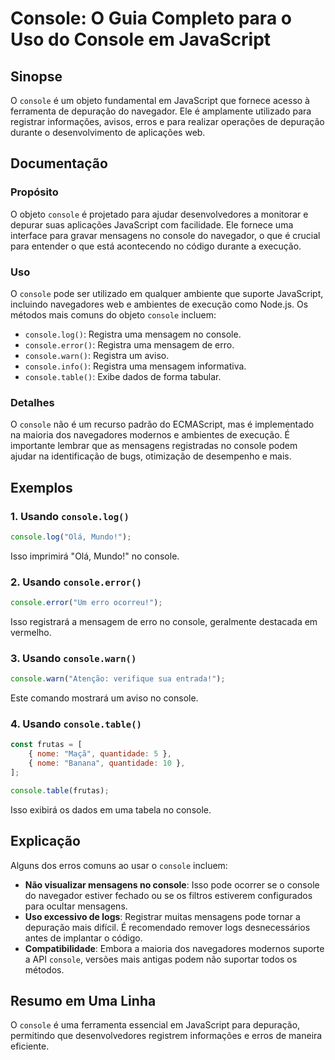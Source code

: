 <!--
Meta Description: # Console: O Guia Completo para o Uso do Console em JavaScript ## Sinopse O `console` é um objeto fundamental em JavaScript que fornece acesso à ferra...
Meta Keywords: console, javascript, para, uma, que
-->

# Console: O Guia Completo para o Uso do Console em JavaScript

## Sinopse
O `console` é um objeto fundamental em JavaScript que fornece acesso à ferramenta de depuração do navegador. Ele é amplamente utilizado para registrar informações, avisos, erros e para realizar operações de depuração durante o desenvolvimento de aplicações web.

## Documentação
### Propósito
O objeto `console` é projetado para ajudar desenvolvedores a monitorar e depurar suas aplicações JavaScript com facilidade. Ele fornece uma interface para gravar mensagens no console do navegador, o que é crucial para entender o que está acontecendo no código durante a execução.

### Uso
O `console` pode ser utilizado em qualquer ambiente que suporte JavaScript, incluindo navegadores web e ambientes de execução como Node.js. Os métodos mais comuns do objeto `console` incluem:

- `console.log()`: Registra uma mensagem no console.
- `console.error()`: Registra uma mensagem de erro.
- `console.warn()`: Registra um aviso.
- `console.info()`: Registra uma mensagem informativa.
- `console.table()`: Exibe dados de forma tabular.
  
### Detalhes
O `console` não é um recurso padrão do ECMAScript, mas é implementado na maioria dos navegadores modernos e ambientes de execução. É importante lembrar que as mensagens registradas no console podem ajudar na identificação de bugs, otimização de desempenho e mais.

## Exemplos
### 1. Usando `console.log()`
```javascript
console.log("Olá, Mundo!");
```
Isso imprimirá "Olá, Mundo!" no console.

### 2. Usando `console.error()`
```javascript
console.error("Um erro ocorreu!");
```
Isso registrará a mensagem de erro no console, geralmente destacada em vermelho.

### 3. Usando `console.warn()`
```javascript
console.warn("Atenção: verifique sua entrada!");
```
Este comando mostrará um aviso no console.

### 4. Usando `console.table()`
```javascript
const frutas = [
    { nome: "Maçã", quantidade: 5 },
    { nome: "Banana", quantidade: 10 },
];

console.table(frutas);
```
Isso exibirá os dados em uma tabela no console.

## Explicação
Alguns dos erros comuns ao usar o `console` incluem:

- **Não visualizar mensagens no console**: Isso pode ocorrer se o console do navegador estiver fechado ou se os filtros estiverem configurados para ocultar mensagens.
- **Uso excessivo de logs**: Registrar muitas mensagens pode tornar a depuração mais difícil. É recomendado remover logs desnecessários antes de implantar o código.
- **Compatibilidade**: Embora a maioria dos navegadores modernos suporte a API `console`, versões mais antigas podem não suportar todos os métodos.

## Resumo em Uma Linha
O `console` é uma ferramenta essencial em JavaScript para depuração, permitindo que desenvolvedores registrem informações e erros de maneira eficiente.